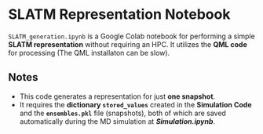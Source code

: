 # SLATM Representation Notebook  

`SLATM_generation.ipynb` is a Google Colab notebook for performing a simple **SLATM representation** without requiring an HPC. It utilizes the **QML code** for processing (The QML installaton can be slow).  

## Notes  
- This code generates a representation for just **one snapshot**.  
- It requires the **dictionary `stored_values`** created in the **Simulation Code** and the **`ensembles.pkl`** file (snapshots), both of which are saved automatically during the MD simulation at ***Simulation.ipynb***.  
 
